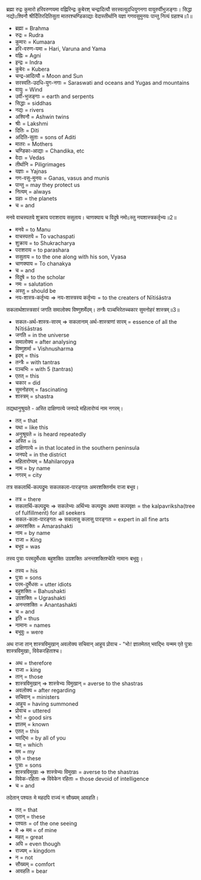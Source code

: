 ब्रह्मा रुद्रः कुमारो हरिवरुणयमा वह्निरिन्द्रः कुबेरश् चन्द्रादित्यौ सरस्वत्युदधियुगनगा वायुरुर्वीभुजङ्गाः।
सिद्धा नद्योಽश्विनौ श्रीर्दितिरदितिसुता मातरश्चण्डिकाद्याः वेदास्तीर्थानि यज्ञा गणवसुमुनयः पान्तु नित्यं ग्रहाश्च॥1॥

* ब्रह्मा = Brahma
* रुद्रः = Rudra
* कुमारः = Kumaara
* हरि-वरुण-यमा = Hari, Varuna and Yama
* वह्निः = Agni
* इन्द्रः = Indra
* कुबेरः = Kubera
* चन्द्र-आदित्यौ = Moon and Sun
* सरस्वति-उदधि-युग-नगाः = Saraswati and oceans and Yugas and mountains
* वायुः = Wind
* उर्वी-भुजङ्गाः = earth and serpents
* सिद्धाः = siddhas
* नद्यः = rivers
* अश्विनौ = Ashwin twins
* श्रीः = Lakshmi
* दितिः = Diti
* अदिति-सुताः = sons of Aditi
* मातरः = Mothers
* चण्डिका-आद्याः = Chandika, etc
* वेदाः = Vedas
* तीर्थानि = Piligrimages
* यज्ञाः = Yajnas
* गण-वसु-मुनयः = Ganas, vasus and munis
* पान्तु = may they protect us
* नित्यम् = always
* ग्रहाः = the planets
* च = and

मनवे वाचस्पतये शुक्राय पराशराय ससुताय। चाणक्याय च विदुषे नमोಽस्तु नयशास्त्रकर्तृभ्यः॥2॥

* मनवे = to Manu
* वाचस्पतये = To vachaspati
* शुक्राय = to Shukracharya
* पराशराय = to parashara
* ससुताय = to the one along with his son, Vyasa
* चाणक्याय = To chanakya
* च = and
* विदुषे = to the scholar
* नमः = salutation
* अस्तु = should be
* नय-शास्त्र-कर्तृभ्यः => नय-शास्त्रस्य कर्तृभ्यः = to the creaters of Nītiśāstra

सकलार्थशास्त्रसारं जगति समालोक्य विष्णुशर्मेदम्। तन्त्रैः पञ्चभिरेतच्चकार सुमनोहरं शास्त्रम्॥3॥

* सकल-अर्थ-शास्त्र-सारम् => सकलानाम् अर्थ-शास्त्राणां सारम् = essence of all the Nītiśāstras
* जगति =  in the universe
* समालोक्य = after analysing
* विष्णुशर्मा = Vishnusharma
* इदम् = this
* तन्त्रैः = with tantras
* पञ्चभिः = with 5 (tantras)
* एतत् = this
* चकार = did
* सुमनोहरम् = fascinating
* शास्त्रम् = shastra

तद्यथानुश्रूयते - अस्ति दाक्षिणात्ये जनपदे महिलारोप्यं नाम नगरम्। 

* तत् = that
* यथा = like this
* अनुश्रूयते = is heard repeatedly
* अस्ति = is
* दाक्षिणात्ये = in that located in the southern peninsula
* जनपदे = in the district
* महिलारोप्यम् = Mahilaropya
* नाम = by name
* नगरम् = city

तत्र सकलार्थि-कल्पद्रुमः सकलकला-पारङ्गतः अमरशक्तिर्नाम राजा बभूव।

* तत्र = there
* सकलार्थि-कल्पद्रुमः => सकलेभ्यः अर्थिभ्यः कल्पद्रुमः अथवा कल्पवृक्षः = the kalpavriksha(tree of fulfillment) for all seekers
* सकल-कला-पारङ्गतः => सकलासु कलासु पारङ्गतः = expert in all fine arts
* अमरशक्तिः = Amarashakti
* नाम = by name
* राजा = King
* बभूव = was

तस्य पुत्राः परमदुर्मेधसः बहुशक्तिः उग्रशक्तिः अनन्तशक्तिश्चेति नामानः बभूवुः।

* तस्य = his
* पुत्राः = sons
* परम-दुर्मेधसः = utter idiots
* बहुशक्तिः = Bahushakti
* उग्रशक्तिः = Ugrashakti
* अनन्तशक्तिः = Anantashakti
* च = and
* इति = thus
* नामानः = names
* बभूवुः = were

अथ राजा तान् शास्त्रविमुखान् अवलोक्य सचिवान् आहूय प्रोवाच - "भोः! ज्ञातमेतत् भवद्भिः यन्मम एते पुत्राः शास्त्रविमुखाः, विवेकरहिताश्च।

* अथ = therefore
* राजा = king
* तान् = those
* शास्त्रविमुखान् => शास्त्रेभ्यः विमुखान् = averse to the shastras
* अवलोक्य = after regarding
* सचिवान् = ministers
* आहूय = having summoned
* प्रोवाच = uttered
* भोः! = good sirs
* ज्ञातम् = known
* एतत् = this
* भवद्भिः = by all of you
* यत् = which
* मम = my
* एते = these
* पुत्राः = sons
* शास्त्रविमुखाः => शास्त्रेभ्यः विमुखाः = averse to the shastras
* विवेक-रहिताः => विवेकेन रहिताः = those devoid of intelligence
* च = and

तदेतान् पश्यतः मे महदपि राज्यं न सौख्यम् आवहति।

* तत् = that
* एतान् = these
* पश्यतः = of the one seeing
* मे => मम = of mine
* महत् = great
* अपि = even though
* राज्यम् = kingdom
* न = not
* सौख्यम् = comfort
* आवहति = bear

